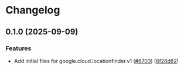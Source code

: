 # Changelog

## 0.1.0 (2025-09-09)


### Features

* Add initial files for google.cloud.locationfinder.v1 ([#6703](https://github.com/googleapis/google-cloud-node/issues/6703)) ([6f28d82](https://github.com/googleapis/google-cloud-node/commit/6f28d82717d79347864fb948caaab517b6fe7134))
